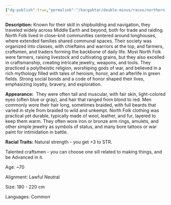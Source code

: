 ```yaml
---
{"dg-publish":true,"permalink":"/kargaktar/double-minus/races/northern-folk-human/"}
---
```



**Description:**
Known for their skill in shipbuilding and navigation, they traveled widely across Middle Earth and beyond, both for trade and raiding. North Folk lived in close-knit communities centered around longhouses, where extended families shared communal spaces. Their society was organized into classes, with chieftains and warriors at the top, and farmers, craftsmen, and traders forming the backbone of daily life. Most North Folk were farmers, raising livestock and cultivating grains, but they also excelled in craftsmanship, creating intricate jewelry, weapons, and tools. They practiced a polytheistic religion, worshiping gods of war, and believed in a rich mythology filled with tales of heroism, honor, and an afterlife in green fields. Strong social bonds and a code of honor shaped their lives, emphasizing loyalty, bravery, and exploration.

**Appearance:** 
They were often tall and muscular, with fair skin, light-colored eyes (often blue or gray), and hair that ranged from blond to red. Men commonly wore their hair long, sometimes braided, with full beards that varied in style from braided to wild and unkempt. North Folk clothing was practical yet durable, typically made of wool, leather, and fur, layered to keep them warm. They often wore iron or bronze arm rings, amulets, and other simple jewelry as symbols of status, and many bore tattoos or war paint for intimidation in battle.

**Racial Traits:**
Natural strength - you get +3 to STR.

Talented craftsmen - you can choose one sill related to making things, and be Advanced in it.

Age: ~70

Alignment: Lawful Neutral  
  
Size: 180 - 220 cm

Languages: Common
